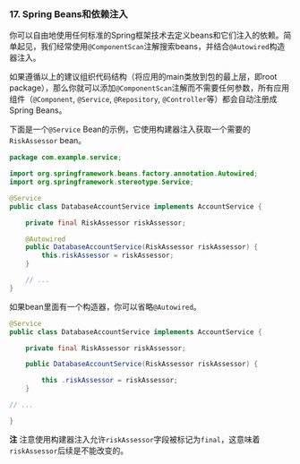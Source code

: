 ### 17. Spring Beans和依赖注入

你可以自由地使用任何标准的Spring框架技术去定义beans和它们注入的依赖。简单起见，我们经常使用`@ComponentScan`注解搜索beans，并结合`@Autowired`构造器注入。

如果遵循以上的建议组织代码结构（将应用的main类放到包的最上层，即root package），那么你就可以添加`@ComponentScan`注解而不需要任何参数，所有应用组件（`@Component`, `@Service`, `@Repository`, `@Controller`等）都会自动注册成Spring Beans。

下面是一个`@Service` Bean的示例，它使用构建器注入获取一个需要的`RiskAssessor` bean。
```java
package com.example.service;

import org.springframework.beans.factory.annotation.Autowired;
import org.springframework.stereotype.Service;

@Service
public class DatabaseAccountService implements AccountService {

    private final RiskAssessor riskAssessor;

    @Autowired
    public DatabaseAccountService(RiskAssessor riskAssessor) {
        this.riskAssessor = riskAssessor;
    }

    // ...
}
```

如果bean里面有一个构造器，你可以省略`@Autowired`。
```java
@Service
public class DatabaseAccountService implements AccountService { 

    private final RiskAssessor riskAssessor; 

    public DatabaseAccountService(RiskAssessor riskAssessor) { 

  		this .riskAssessor = riskAssessor;
  	} 

// ... 

} 
```
**注** 注意使用构建器注入允许`riskAssessor`字段被标记为`final`，这意味着`riskAssessor`后续是不能改变的。
